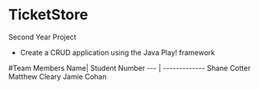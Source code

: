 # TicketStore
Second Year Project 
- Create a CRUD application using the Java Play! framework

#Team Members
Name| Student Number
--- | -------------
Shane Cotter
Matthew Cleary 
Jamie Cohan
